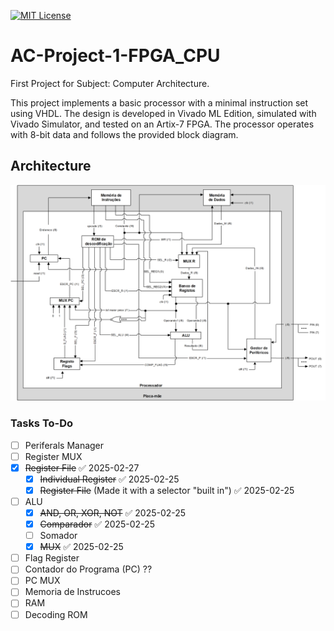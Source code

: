 [![MIT License][license-shield]][license-url]
# AC-Project-1-FPGA_CPU
First Project for Subject: Computer Architecture.

This project implements a basic processor with a minimal instruction set using VHDL. The design is developed in Vivado ML Edition, simulated with Vivado Simulator, and tested on an Artix-7 FPGA. The processor operates with 8-bit data and follows the provided block diagram.

## Architecture

![CPU architeture](MotherBoard.png)

### Tasks To-Do

- [ ] Periferals Manager
- [ ] Register MUX
- [x] ~~Register File~~ ✅ 2025-02-27
	- [x] ~~Individual Register~~ ✅ 2025-02-25
	- [x] ~~Register File~~ (Made it with a selector "built in") ✅ 2025-02-25
- [ ] ALU
	- [x] ~~AND, OR, XOR, NOT~~ ✅ 2025-02-25
	- [x] ~~Comparador~~ ✅ 2025-02-25
	- [ ] Somador
	- [x] ~~MUX~~ ✅ 2025-02-25
- [ ] Flag Register
- [ ] Contador do Programa (PC) ??
- [ ] PC MUX
- [ ] Memoria de Instrucoes
- [ ] RAM
- [ ] Decoding ROM

[license-url]: https://github.com/JorroIndieDev/AC-Project-1-FPGA_CPU/blob/main/LICENSE
[license-shield]: https://img.shields.io/badge/License-MIT-blue.svg